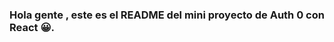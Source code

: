 <!DOCTYPE html>
<html lang="en">
  <head>
    <meta charset="UTF-8" />
    <meta name="viewport" content="width=device-width, initial-scale=1.0" />
    
  </head>
  <body>

### Hola gente , este es el README del mini proyecto de Auth 0 con React 😀.

  </body>
</html>

